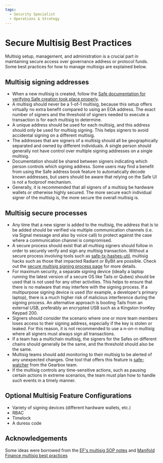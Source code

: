 ```yaml
---
tags:
  - Security Specialist
  - Operations & Strategy
---
```


# Secure Multisig Best Practices

Multisig setup, management, and administration is a crucial part in maintaining secure access over governance address or protocol funds. Some best practices for how to manage multisigs are explained below.

## Multisig signing addresses

- When a new multisig is created, follow the [Safe documentation for verifying Safe creation took place properly](https://help.safe.global/en/articles/40834-verify-safe-creation).
- A multisig should never be a 1-of-1 multisig, because this setup offers virtually no extra benefit compared to using an EOA address. The exact number of signers and the threshold of signers needed to execute a transaction is for each multisig to determine.
- A unique address should be used for each multisig, and this address should only be used for multisig signing. This helps signers to avoid accidental signing on a different multisig.
- The addresses that are signers of a multisig should all be geographically separated and owned by different individuals. A single person should generally not have control over multiple signing addresses on a single multisig.
- Documentation should be shared between signers indicating which person controls which signing address. Some users may find a benefit from using the Safe address book feature to automatically decode known addresses, but users should be aware that relying on the Safe UI is not a foolproof mechanism.
- Generally, it is recommended that all signers of a multisig be hardware wallets or otherwise highly secured. The more secure each individual signer of the multisig is, the more secure the overall multisig is.

## Multisig secure processes

- Any time that a new signer is added to the multisig, the address that is to be added should be verified via multiple communication channels (i.e. via Signal message and also by voice call) to protect against the case where a communication channel is compromised.
- A secure process should exist that all multisig signers should follow in order to securely verify and sign any multisig transaction. Without a secure process involving tools such as [safe-tx-hashes-util](https://github.com/pcaversaccio/safe-tx-hashes-util), multisig hacks such as those that impacted Radiant or ByBit are possible. Check out the [secure multisig signing process page](./secure-multisig-signing-process.md) for more details.
- For maximum security, a separate signing device (ideally a laptop running the latest version of a secure OS like Tails or Qubes) should be used that is not used for any other activities. This helps to ensure that there is no malware that may interfere with the signing process. If a multipurpose signing device is used (for example, a developer's primary laptop), there is a much higher risk of malicious interference during the signing process. An alternative approach is booting Tails from an external USB, preferably an encrypted USB such as a Kingston IronKey Keypad 200.
- Signers should consider the scenario where one or more team members loses access to their signing address, especially if the key is stolen or leaked. For this reason, it is not recommended to use a n-on-n multisig where all signers must always sign all transactions.
- If a team has a multichain multisig, the signers for the Safes on different chains should generally be the same, and the threshold should also be the same.
- Multisig teams should add monitoring to their multisig to be alerted of any unexpected changes. One tool that offers this feature is [safe-watcher](https://github.com/Gearbox-protocol/safe-watcher) from the Gearbox team.
- If the multisig controls any time-sensitive actions, such as pausing certain actions in extreme scenarios, the team must plan how to handle such events in a timely manner.

## Optional Multisig Feature Configurations

- Variety of signing devices (different hardware wallets, etc.)
- RBAC
- Timelock
- A duress code

## Acknowledgements

Some ideas were borrowed from the [EF's multisig SOP notes](https://notes.ethereum.org/@fredrik/multisig-sop) and [Manifold Finance multisig best practices](https://hackmd.io/@manifoldx/multisig-best-practices)
